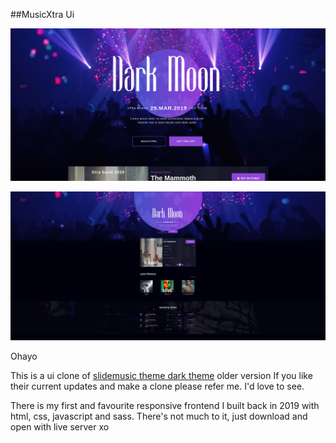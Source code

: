 ##MusicXtra Ui

[![Semantic description of image](./_readme/index.png)]([Oluwaniyii.github.com/musixtra])

[![Semantic description of image](./_readme/index-zoomed.png)]([Oluwaniyii.github.com/musixtra])

Ohayo

This is a ui clone of [slidemusic theme dark theme](https://slide.smartwpress.com/demo4/) older version
If you like their current updates and make a clone please refer me. I'd love to see.

There is my first and favourite responsive frontend I built back in 2019 with html, css, javascript and sass. There's not much to it, just download and open with live server xo